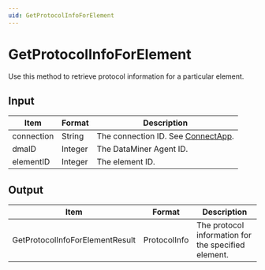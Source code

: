 ```yaml
---
uid: GetProtocolInfoForElement
---
```


# GetProtocolInfoForElement

Use this method to retrieve protocol information for a particular element.

## Input

| Item       | Format  | Description                                                                      |
|------------|---------|----------------------------------------------------------------------------------|
| connection | String  | The connection ID. See [ConnectApp](xref:ConnectApp). |
| dmaID      | Integer | The DataMiner Agent ID.                                                          |
| elementID  | Integer | The element ID.                                                                  |

## Output

| Item                             | Format       | Description                                         |
|----------------------------------|--------------|-----------------------------------------------------|
| GetProtocolInfoForElementResult  | ProtocolInfo | The protocol information for the specified element. |
